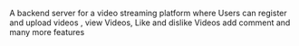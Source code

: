 A backend server for a video streaming platform where Users can register and upload videos , view Videos, Like and dislike Videos add comment and many more features


